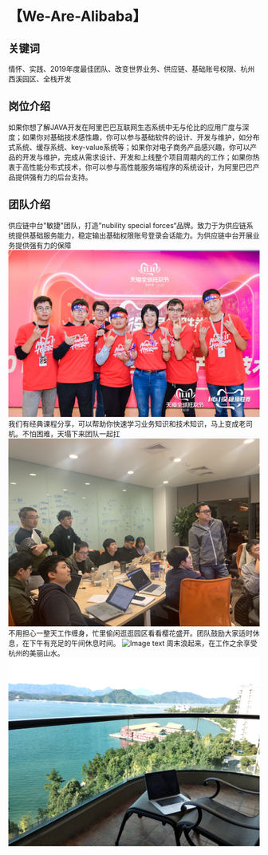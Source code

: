 # 【We-Are-Alibaba】
## 关键词
情怀、实践、2019年度最佳团队、改变世界业务、供应链、基础账号权限、杭州西溪园区、全栈开发
## 岗位介绍
如果你想了解JAVA开发在阿里巴巴互联网生态系统中无与伦比的应用广度与深度；如果你对基础技术感性趣，你可以参与基础软件的设计、开发与维护，如分布式系统、缓存系统、key-value系统等；如果你对电子商务产品感兴趣，你可以产品的开发与维护，完成从需求设计、开发和上线整个项目周期内的工作；如果你热衷于高性能分布式技术，你可以参与高性能服务端程序的系统设计，为阿里巴巴产品提供强有力的后台支持。
## 团队介绍
供应链中台"敏捷"团队，打造”nubility special forces“品牌。致力于为供应链系统提供基础服务能力，稳定输出基础权限账号登录会话能力。为供应链中台开展业务提供强有力的保障
![Image text](https://github.com/0haha/We-Are-Alibaba/blob/master/28587BA6-7FDE-46A7-B939-0BEC091F3AAE.png)
我们有经典课程分享，可以帮助你快速学习业务知识和技术知识，马上变成老司机。不怕困难，天塌下来团队一起扛
![Image text](https://github.com/0haha/We-Are-Alibaba/blob/master/757AA224-F8F3-40C9-89BB-7CC387B5BC6C.png)
不用担心一整天工作缠身，忙里偷闲逛逛园区看看樱花盛开。团队鼓励大家适时休息，在下午有充足的午间休息时间。
![Image text](https://github.com/0haha/We-Are-Alibaba/blob/master/IMG_20190325_125022.jpg)
周末浪起来，在工作之余享受杭州的美丽山水。
![Image text](https://github.com/0haha/We-Are-Alibaba/blob/master/IMG_20190921_154203.jpg)


